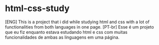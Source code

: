 # html-css-study
[ENG] This is a project that i did while studying html and css with a lot of functionalities from both languages in one page.
[PT-br] Esse é um projeto que eu fiz enquanto estava estudando html e css com muitas funcionalidades de ambas as linguagens em uma página.
